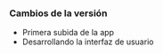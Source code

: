 <h3>Cambios de la versión</h3>

<ul>
    <li>Primera subida de la app</li>
    <li>Desarrollando la interfaz de usuario</li>
</ul>        